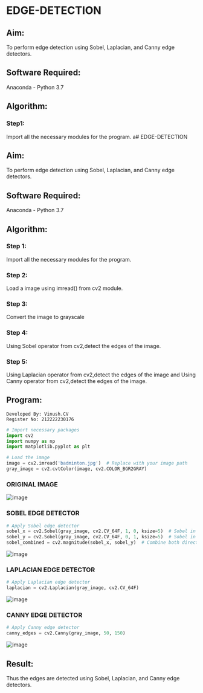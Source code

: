 # EDGE-DETECTION
## Aim:
To perform edge detection using Sobel, Laplacian, and Canny edge detectors.

## Software Required:
Anaconda - Python 3.7

## Algorithm:
### Step1:
Import all the necessary modules for the program.
a# EDGE-DETECTION
## Aim:
To perform edge detection using Sobel, Laplacian, and Canny edge detectors.

## Software Required:
Anaconda - Python 3.7

## Algorithm:
### Step 1:
Import all the necessary modules for the program.

### Step 2:
Load a image using imread() from cv2 module.

### Step 3:
Convert the image to grayscale

### Step 4:
Using Sobel operator from cv2,detect the edges of the image.

### Step 5:

Using Laplacian operator from cv2,detect the edges of the image and Using Canny operator from cv2,detect the edges of the image.

## Program:
```
Developed By: Vinush.CV
Register No: 212222230176
```
```python
# Import necessary packages
import cv2
import numpy as np
import matplotlib.pyplot as plt

# Load the image
image = cv2.imread('badminton.jpg')  # Replace with your image path
gray_image = cv2.cvtColor(image, cv2.COLOR_BGR2GRAY)
```
### ORIGINAL IMAGE 

![image](https://github.com/user-attachments/assets/53003f4e-f246-4706-ae95-a783c78b58a7)


### SOBEL EDGE DETECTOR
```python
# Apply Sobel edge detector
sobel_x = cv2.Sobel(gray_image, cv2.CV_64F, 1, 0, ksize=5)  # Sobel in x direction
sobel_y = cv2.Sobel(gray_image, cv2.CV_64F, 0, 1, ksize=5)  # Sobel in y direction
sobel_combined = cv2.magnitude(sobel_x, sobel_y)  # Combine both directions
```
![image](https://github.com/user-attachments/assets/a08b175c-20b4-4316-acac-f7928ba122ca)


### LAPLACIAN EDGE DETECTOR
```python
# Apply Laplacian edge detector
laplacian = cv2.Laplacian(gray_image, cv2.CV_64F)
```

![image](https://github.com/user-attachments/assets/b6ecbf92-fe51-457f-b02b-2f6a3abe2c6a)

### CANNY EDGE DETECTOR
```python
# Apply Canny edge detector
canny_edges = cv2.Canny(gray_image, 50, 150)
```


![image](https://github.com/user-attachments/assets/2d5bba6f-fa9a-4fb2-b782-19595fdf457d)

## Result:
Thus the edges are detected using Sobel, Laplacian, and Canny edge detectors.
